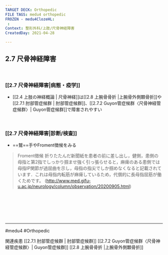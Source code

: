```yaml
---
TARGET DECK: Orthopedic
FILE TAGS: medu4 orthopedic
FROZEN - medu4ClozeHL:
 : 
Context: 整形外科/上肢/尺骨神経障害
CreatedDay: 2021-04-28

---
```


## 2.7 尺骨神経障害


<br>


### [[2.7 尺骨神経障害|病態・疫学]]
* [[2.4 上肢の神経概論 | 尺骨神経]]は[[2.8 上腕骨骨折 |上腕骨外側顆骨折]]や[[2.7.1 肘部管症候群 | 肘部管症候群]]、[[2.7.2 Guyon管症候群〈尺骨神経管症候群〉| Guyon管症候群]]で障害されやすい

<br>

### [[2.7 尺骨神経障害|診断/検査]]
* ==鷲==手やFroment徴候をみる
<!--ID: 1619831681884-->



>Froment徴候
>折りたたんだ新聞紙を患者の前に差し出し，健側，患側の母指と第2指でしっかり掴ませ強く引っ張らせると，麻痺のある患側では母指IP関節が過屈曲を示し，母指の指尖でしか掴めなくなると記載されています．これは母指内転筋が麻痺しているため，代償的に長母指屈筋が働くためです。
>(http://www.med.gifu-u.ac.jp/neurology/column/observation/20200905.html)

<br>

<br><br><br>

---
#medu4 #Orthopedic

関連疾患
[[2.7.1 肘部管症候群 | 肘部管症候群]]
[[2.7.2 Guyon管症候群〈尺骨神経管症候群〉| Guyon管症候群]]
[[2.8 上腕骨骨折 |上腕骨外側顆骨折]]